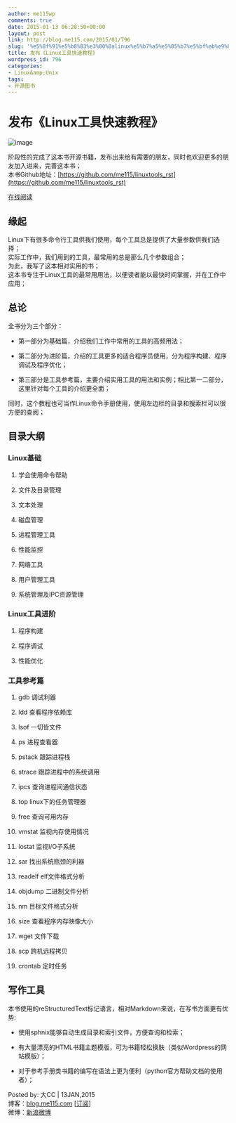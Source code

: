 ```yaml
---
author: me115wp
comments: true
date: 2015-01-13 06:28:50+00:00
layout: post
link: http://blog.me115.com/2015/01/796
slug: '%e5%8f%91%e5%b8%83%e3%80%8alinux%e5%b7%a5%e5%85%b7%e5%bf%ab%e9%80%9f%e6%95%99%e7%a8%8b%e3%80%8b'
title: 发布《Linux工具快速教程》
wordpress_id: 796
categories:
- Linux&amp;Unix
tags:
- 开源图书
---
```


# 发布《Linux工具快速教程》





![image](http://blog.me115.com/wp-content/uploads/2015/01/image1.png)





阶段性的完成了这本书开源书籍，发布出来给有需要的朋友，同时也欢迎更多的朋友加入进来，完善这本书；     
本书Github地址：[](https://github.com/me115/linuxtools_rst)[https://github.com/me115/linuxtools_rst](https://github.com/me115/linuxtools_rst)





[在线阅读](http://linuxtools-rst.readthedocs.org/zh_CN/latest/)





## 缘起





Linux下有很多命令行工具供我们使用，每个工具总是提供了大量参数供我们选择；     
实际工作中，我们用到的工具，最常用的总是那么几个参数组合；      
为此，我写了这本相对实用的书；      
这本书专注于Linux工具的最常用用法，以便读者能以最快时间掌握，并在工作中应用；





## 总论





全书分为三个部分：





  
  * 第一部分为基础篇，介绍我们工作中常用的工具的高频用法； 
   
  * 第二部分为进阶篇，介绍的工具更多的适合程序员使用，分为程序构建、程序调试及程序优化； 
   
  * 第三部分是工具参考篇，主要介绍实用工具的用法和实例；相比第一二部分，这里针对每个工具的介绍更全面； 




同时，这个教程也可当作Linux命令手册使用，使用左边栏的目录和搜索栏可以很方便的查阅；





## 目录大纲





### Linux基础





  
  1. 学会使用命令帮助 
   
  2. 文件及目录管理 
   
  3. 文本处理 
   
  4. 磁盘管理 
   
  5. 进程管理工具 
   
  6. 性能监控 
   
  7. 网络工具 
   
  8. 用户管理工具 
   
  9. 系统管理及IPC资源管理 




### Linux工具进阶





  
  1. 程序构建 
   
  2. 程序调试 
   
  3. 性能优化 




### 工具参考篇





  
  1. gdb 调试利器 
   
  2. ldd 查看程序依赖库 
   
  3. lsof 一切皆文件 
   
  4. ps 进程查看器 
   
  5. pstack 跟踪进程栈 
   
  6. strace 跟踪进程中的系统调用 
   
  7. ipcs 查询进程间通信状态 
   
  8. top linux下的任务管理器 
   
  9. free 查询可用内存 
   
  10. vmstat 监视内存使用情况 
   
  11. iostat 监视I/O子系统 
   
  12. sar 找出系统瓶颈的利器 
   
  13. readelf elf文件格式分析 
   
  14. objdump 二进制文件分析 
   
  15. nm 目标文件格式分析 
   
  16. size 查看程序内存映像大小 
   
  17. wget 文件下载 
   
  18. scp 跨机远程拷贝 
   
  19. crontab 定时任务 




## 写作工具





本书使用的reStructuredText标记语言，相对Markdown来说，在写书方面更有优势:





  
  * 使用sphnix能够自动生成目录和索引文件，方便查询和检索； 
   
  * 有大量漂亮的HTML书籍主题模版，可为书籍轻松换肤（类似Wordpress的网站模版）； 
   
  * 对于参考手册类书籍的编写在语法上更为便利（python官方帮助文档的使用者）； 




Posted by: 大CC | 13JAN,2015     
博客：[blog.me115.com](http://blog.me115.com) [[订阅](http://feed.feedsky.com/me115)]      
微博：[新浪微博](http://weibo.com/bigcc115)



